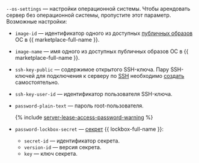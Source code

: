 `--os-settings` — настройки операционной системы. Чтобы арендовать сервер без операционной системы, пропустите этот параметр. Возможные настройки:

* `image-id` — идентификатор одного из доступных [публичных образов](../../../baremetal/concepts/images.md#marketplace-images) ОС в {{ marketplace-full-name }}.
* `image-name` — имя одного из доступных публичных образов ОС в {{ marketplace-full-name }}.
* `ssh-key-public` — содержимое открытого SSH-ключа. Пару SSH-ключей для подключения к серверу по [SSH](../../../glossary/ssh-keygen.md) необходимо [создать](../../../compute/operations/vm-connect/ssh.md#creating-ssh-keys) самостоятельно.
* `ssh-key-user-id` — идентификатор пользователя SSH-ключа.
* `password-plain-text` — пароль root-пользователя.

  {% include [server-lease-access-password-warning](../server-lease-access-password-warning.md) %}

* `password-lockbox-secret` — [секрет](../../../lockbox/concepts/secret.md) {{ lockbox-full-name }}:
  * `secret-id` — идентификатор секрета.
  * `version-id` — версия секрета.
  * `key` — ключ секрета.